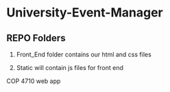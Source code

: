 # University-Event-Manager

## REPO Folders

1. Front_End folder contains our html and css files

2. Static will contain js files for front end










COP 4710 web app
